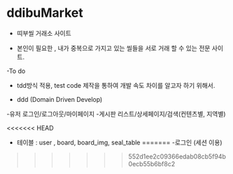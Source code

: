# ddibuMarket

- 띠부씰 거래소 사이트

- 본인이 필요한 , 내가 중복으로 가지고 있는 씰들을 서로 거래 할 수 있는 전문 사이트.

-To do
- tdd방식 적용, test code 제작을 통하여 개발 속도 차이를 알고자 하기 위해서.


- ddd (Domain Driven Develop)

-유저 로그인/로그아웃/마이페이지
-게시판 리스트/상세페이지/검색(컨텐츠별, 지역별)

<<<<<<< HEAD
- 테이블 : user , board, board_img, seal_table
=======
-로그인 (세션 이용) 
>>>>>>> 552d1ee2c09366edab08cb5f94b0ecb55b6bf8c2
